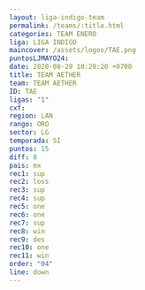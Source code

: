 ```yaml
---
layout: liga-indigo-team
permalink: /teams/:title.html
categories: TEAM ENERO
liga: LIGA INDIGO
maincover: /assets/logos/TAE.png
puntosLJMAYO24: 
date: 2020-08-29 10:29:20 +0700
title: TEAM AETHER
team: TEAM AETHER
ID: TAE
ligas: "1"
cxf: 
region: LAN
rango: ORO
sector: LG
temporada: SI
puntos: 15
diff: 8
pais: mx
rec1: sup
rec2: loss
rec3: sup
rec4: sup
rec5: one
rec6: one
rec7: sup
rec8: win
rec9: des
rec10: one
rec11: win
order: "04"
line: down
---
```

